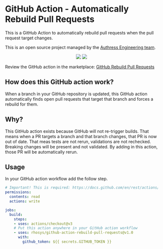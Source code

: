 # GitHub Action - Automatically Rebuild Pull Requests
This is a GitHub Action to automatically rebuild pull requests when the pull request target changes.

This is an open source project managed by the [Authress Engineering team](https://authress.io).

<p align="center">
  <a href="https://authress.io" alt="Authress Engineering">
    <img src="https://img.shields.io/static/v1?label=Authress+Engineering&message=GitHub%20Action&color=%23FBAF0B&logo=androidauto&logoColor=%23FBAF0B"></a>
  <a href="https://github.com/Rhosys/github-action-rebuild-pull-requests/actions/workflows/release.yml" alt="GitHub Marketplace Link">
    <img src="https://github.com/Rhosys/github-action-rebuild-pull-requests/actions/workflows/release.yml/badge.svg"></a>
</p>

Review the GitHub action in the marketplace: [GitHub Rebuild Pull Requests](https://github.com/marketplace/actions/github-rebuild-pull-requests)

## How does this GitHub action work?
When a branch in your GitHub repository is updated, this GitHub action automatically finds open pull requests that target that branch and forces a rebuild for them.

## Why?
This GitHub action exists because GitHub will not re-trigger builds. That means when a PR targets a branch and that branch changes, that PR is now out of date. That meas tests are not rerun, validations are not rechecked. Breaking changes will be present and not validated. By adding in this action, those PR will be automatically rerun.

## Usage
In your GitHub action workflow add the follow step.

```yaml
# Important! This is required: https://docs.github.com/en/rest/actions/workflow-jobs?apiVersion=2022-11-28
permissions:
  contents: read
  actions: write

jobs:
  build:
    steps:
    - uses: actions/checkout@v3
    # Put this action anywhere in your GitHub action workflow
    - uses: rhosys/github-action-rebuild-pull-requests@v1.0
      with:
        github_token: ${{ secrets.GITHUB_TOKEN }}
```
